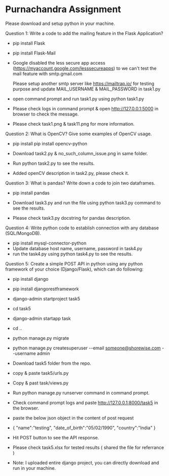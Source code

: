 # Purnachandra Assignment

Please download and setup python in your machine.

Question 1: Write a code to add the mailing feature in the Flask Application?

* pip install Flask
* pip install Flask-Mail

* Google disabled the less secure app access (https://myaccount.google.com/lesssecureapps) to we can't test the mail feature with smtp.gmail.com

  Please setup another smtp server like https://mailtrap.io/ for testing purpose and update MAIL_USERNAME & MAIL_PASSWORD in task1.py
  
* open command prompt and run task1.py using python task1.py

* Please check logs in command prompt & open http://127.0.0.1:5000 in browser to check the message.

* Please check task1.png & task11.png for more information.


  
Question 2: What is OpenCV? Give some examples of OpenCV usage.
  * pip install pip install opencv-python

  * Download task2.py & no_such_column_issue.png in same folder.
  * Run python task2.py to see the results.
  * Added openCV description in task2.py, please check it.

Question 3: What is pandas? Write down a code to join two dataframes.

* pip install pandas

* Download task3.py and run the file using python task3.py command to see the results.
* Please check task3.py docstring for pandas description.

Question 4: Write python code to establish connection with any database (SQL/MongoDB).

* pip install mysql-connector-python
* Update database host name, username, password in task4.py
* run the task4.py using python task4.py to see the results.


Question 5: Create a simple POST API in python using any python framework of your choice (Django/Flask), which can do following:

* pip install django
* pip install djangorestframework
* django-admin startproject task5
* cd task5
* django-admin startapp task
* cd ..
* python manage.py migrate
* python manage.py createsuperuser --email someone@shorewise.com --username admin
* Download task5 folder from the repo.
* copy & paste task5/urls.py
* Copy & past task/views.py
* Run python manage.py runserver command in command prompt.
* Check command prompt logs and paste http://127.0.0.1:8000/task5 in the browser.
* paste the below json object in the content of post request 
* {
"name":"testing",
"date_of_birth":"05/02/1990",
"country":"India"
}

* Hit POST button to see the API response.
* Please check task5.xlsx for tested results ( shared the file for referrance )
* Note: I uploaded entire django project, you can directly download and run in your machine.
